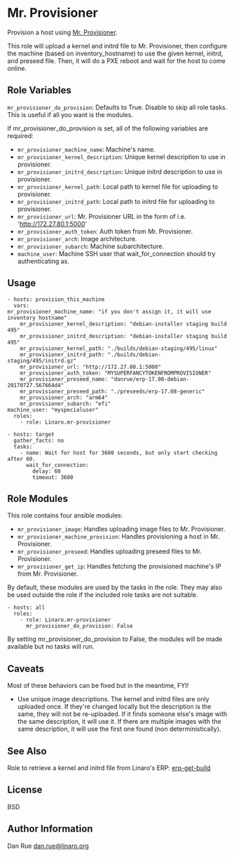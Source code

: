 Mr. Provisioner
===============

Provision a host using [Mr. Provisioner](https://github.com/Linaro/mr-provisioner).

This role will upload a kernel and initrd file to Mr. Provisioner, then
configure the machine (based on inventory_hostname) to use the given kernel,
initrd, and preseed file. Then, it will do a PXE reboot and wait for the host
to come online.

Role Variables
--------------

``mr_provisioner_do_provision``: Defaults to True. Disable to skip all role
tasks. This is useful if all you want is the modules.

If mr_provisioner_do_provision is set, all of the following variables are
required:
- ``mr_provisioner_machine_name``: Machine's name.
- ``mr_provisioner_kernel_description``: Unique kernel description to use in
  provisioner.
- ``mr_provisioner_initrd_description``: Unique initrd description to use in
  provisioner.
- ``mr_provisioner_kernel_path``: Local path to kernel file for uploading to
  provisioner.
- ``mr_provisioner_initrd_path``: Local path to initrd file for uploading to
  provisioner.
- ``mr_provisioner_url``: Mr. Provisioner URL in the form of i.e.
  'http://172.27.80.1:5000'
- ``mr_provisioner_auth_token``: Auth token from Mr. Provisioner.
- ``mr_provisioner_arch``: Image architecture.
- ``mr_provisioner_subarch``: Machine subarchitecture.
- ``machine_user``: Machine SSH user that wait_for_connection should try authenticating as.

Usage
-----

    - hosts: provision_this_machine
      vars:
	mr_provisioner_machine_name: "if you don't assign it, it will use inventory hostname"
        mr_provisioner_kernel_description: "debian-installer staging build 495"
        mr_provisioner_initrd_description: "debian-installer staging build 495"
        mr_provisioner_kernel_path: "./builds/debian-staging/495/linux"
        mr_provisioner_initrd_path: "./builds/debian-staging/495/initrd.gz"
        mr_provisioner_url: "http://172.27.80.1:5000"
        mr_provisioner_auth_token: "MYSUPERFANCYTOKENFROMPROVISIONER"
        mr_provisioner_preseed_name: "danrue/erp-17.08-debian-20170727.567664d4"
        mr_provisioner_preseed_path: "./preseeds/erp-17.08-generic"
        mr_provisioner_arch: "arm64"
        mr_provisioner_subarch: "efi"
	machine_user: "myspecialuser"
      roles:
        - role: Linaro.mr-provisioner

    - hosts: target
      gather_facts: no
      tasks:
		- name: Wait for host for 3600 seconds, but only start checking after 60.
		  wait_for_connection:
			delay: 60
			timeout: 3600

Role Modules
------------

This role contains four ansible modules:
- ``mr_provisioner_image``: Handles uploading image files to Mr. Provisioner.
- ``mr_provisioner_machine_provision``: Handles provisioning a host in Mr.
  Provisioner.
- ``mr_provisioner_preseed``: Handles uploading preseed files to Mr. Provisioner.
- ``mr_provisioner_get_ip``: Handles fetching the provisioned machine's IP from Mr. Provisioner.

By default, these modules are used by the tasks in the role. They may also be
used outside the role if the included role tasks are not suitable.

    - hosts: all
      roles:
        - role: Linaro.mr-provisioner
          mr_provisioner_do_provision: False

By setting mr_provisioner_do_provision to False, the modules will be made
available but no tasks will run.

Caveats
-------

Most of these behaviors can be fixed but in the meantime, FYI!

- Use unique image descriptions. The kernel and initrd files are only uploaded
  once. If they're changed locally but the description is the same, they will
  not be re-uploaded. If it finds someone else's image with the same
  description, it will use it. If there are multiple images with the same
  description, it will use the first one found (non deterministically).

See Also
--------

Role to retrieve a kernel and initrd file from Linaro's ERP:
[erp-get-build](https://galaxy.ansible.com/Linaro/erp-get-build/)

License
-------

BSD

Author Information
------------------

Dan Rue <dan.rue@linaro.org>
